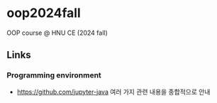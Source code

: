 # oop2024fall
OOP course @ HNU CE (2024 fall)

## Links
### Programming environment
  - https://github.com/jupyter-java 여러 가지 관련 내용을 종합적으로 안내
